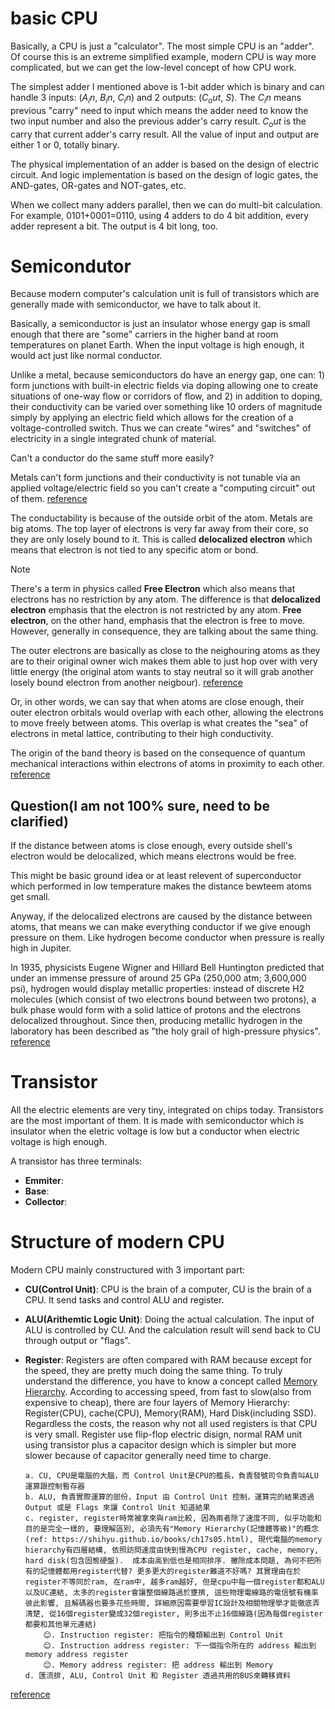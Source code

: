 # basic CPU
Basically, a CPU is just a "calculator". The most simple CPU is an "adder". Of course this is an extreme simplified example, modern CPU is way more complicated, but we can get the low-level concept of how CPU work. 

The simplest adder I mentioned above is 1-bit adder which is binary and can handle 3 inputs: ($A_in$, $B_in$, $C_in$) and 2 outputs: ($C_out$, $S$). The $C_in$ means previous "carry" need to input which means the adder need to know the two input number and also the previous adder's carry result. $C_out$ is the carry that current adder's carry result. All the value of input and output are either 1 or 0, totally binary. 

The physical implementation of an adder is based on the design of electric circuit. And logic implementation is based on the design of logic gates, the AND-gates, OR-gates and NOT-gates, etc.

When we collect many adders parallel, then we can do multi-bit calculation. For example, 0101+0001=0110, using 4 adders to do 4 bit addition, every adder represent a bit. The output is 4 bit long, too. 

# Semicondutor
Because modern computer's calculation unit is full of transistors which are generally made with semiconductor, we have to talk about it.

Basically, a semiconductor is just an insulator whose energy gap is small enough that there are "some" carriers in the higher band at room temperatures on planet Earth. When the input voltage is high enough, it would act just like normal conductor. 

Unlike a metal, because semiconductors do have an energy gap, one can: 1) form junctions with built-in electric fields via doping allowing one to create situations of one-way flow or corridors of flow, and 2) in addition to doping, their conductivity can be varied over something like 10 orders of magnitude simply by applying an electric field which allows for the creation of a voltage-controlled switch. Thus we can create "wires" and "switches" of electricity in a single integrated chunk of material.

Can't a conductor do the same stuff more easily?

Metals can't form junctions and their conductivity is not tunable via an applied voltage/electric field so you can't create a "computing circuit" out of them.
[reference](https://www.reddit.com/r/AskPhysics/comments/m7r8qw/whats_the_point_of_semiconductors_isnt_it_just/)

The conductability is because of the outside orbit of the atom. Metals are big atoms. The top layer of electrons is very far away from their core, so they are only losely bound to it. This is called **delocalized electron** which means that electron is not tied to any specific atom or bond. 

> [!NOTE]
> There's a term in physics called **Free Electron** which also means that electrons has no restriction by any atom. The difference is that **delocalized electron** emphasis that the electron is not restricted by any atom. **Free electron**, on the other hand, emphasis that the electron is free to move. However, generally in consequence, they are talking about the same thing.

The outer electrons are basically as close to the neighouring atoms as they are to their original owner wich makes them able to just hop over with very little energy (the original atom wants to stay neutral so it will grab another losely bound electron from another neigbour). [reference](https://www.reddit.com/r/explainlikeimfive/comments/pyhqtf/eli5_why_do_metals_have_free_electrons/)

Or, in other words, we can say that when atoms are close enough, their outer electron orbitals would overlap with each other, allowing the electrons to move freely between atoms. This overlap is what creates the "sea" of electrons in metal lattice, contributing to their high conductivity.

The origin of the band theory is based on the consequence of quantum mechanical interactions within electrons of atoms in proximity to each other. [reference](https://www.quora.com/What-is-the-origin-of-the-formation-of-a-band-gap-in-the-band-structure-of-some-materials)

Question(I am not 100% sure, need to be clarified)
------------------------------------------------
If the distance between atoms is close enough, every outside shell's electron would be delocalized, which means electrons would be free.

This might be basic ground idea or at least relevent of superconductor which performed in low temperature makes the distance bewteem atoms get small.

Anyway, if the delocalized electrons are caused by the distance between atoms, that means we can make everything conductor if we give enough pressure on them. Like hydrogen become conductor when pressure is really high in Jupiter. 

In 1935, physicists Eugene Wigner and Hillard Bell Huntington predicted that under an immense pressure of around 25 GPa (250,000 atm; 3,600,000 psi), hydrogen would display metallic properties: instead of discrete H2 molecules (which consist of two electrons bound between two protons), a bulk phase would form with a solid lattice of protons and the electrons delocalized throughout. Since then, producing metallic hydrogen in the laboratory has been described as "the holy grail of high-pressure physics". [reference](https://en.wikipedia.org/wiki/Metallic_hydrogen)

# Transistor
All the electric elements are very tiny, integrated on chips today. Transistors are the most important of them. It is made with semiconductor which is insulator when the eletric voltage is low but a conductor when electric voltage is high enough. 



A transistor has three terminals:
  * **Emmiter**:
  * **Base**:
  * **Collector**:

# Structure of modern CPU
Modern CPU mainly constructured with 3 important part: 
  * **CU(Control Unit)**: CPU is the brain of a computer, CU is the brain of a CPU. It send tasks and control ALU and register. 
  * **ALU(Arithemtic Logic Unit)**: Doing the actual calculation. The input of ALU is controlled by CU. And the calculation result will send back to CU through output or "flags". 
  * **Register**:  Registers are often compared with RAM because except for the speed, they are pretty much doing the same thing. To truly understand the difference, you have to know a concept called [Memory Hierarchy](https://shihyu.github.io/books/ch17s05.html). According to accessing speed, from fast to slow(also from expensive to cheap), there are four layers of Memory Hierarchy: Register(CPU), cache(CPU), Memory(RAM), Hard Disk(including SSD). Regardless the costs, the reason why not all used registers is that CPU is very small.   Register use flip-flop electric disign, normal RAM unit using transistor plus a capacitor design which is simpler but more slower because of capacitor generally need time to charge.



		a. CU, CPU是電腦的大腦，而 Control Unit是CPU的艦長，負責發號司令負責叫ALU運算跟控制暫存器
		b. ALU, 負責實際運算的部份，Input 由 Control Unit 控制，運算完的結果透過 Output 或是 Flags 來讓 Control Unit 知道結果
		c. register, register時常被拿來與ram比較, 因為兩者除了速度不同, 似乎功能和目的是完全一樣的, 要理解區別, 必須先有"Memory Hierarchy(記憶體等級)"的概念(ref: https://shihyu.github.io/books/ch17s05.html), 現代電腦的memory hierarchy有四層結構, 依照訪問速度由快到慢為CPU register, cache, memory, hard disk(包含固態硬盤).  成本由高到低也是相同排序. 撇除成本問題, 為何不把所有的記憶體都用register代替? 更多更大的register難道不好嗎? 其實理由在於register不等同於ram, 在ram中, 越多ram越好, 但是cpu中每一個register都和ALU以及UC連結, 太多的register會讓整個線路過於壅擠, 這些物理電線路的電信號有機率彼此影響, 且解碼器也要多花些時間, 詳細原因需要學習IC設計及相關物理學才能徹底弄清楚, 從16個register變成32個register, 則多出不止16個線路(因為每個register都要和其他單元連結)
			😊. Instruction register: 把指令的種類輸出到 Control Unit
			😊. Instruction address register: 下一個指令所在的 address 輸出到 memory address register
			😊. Memory address register: 把 address 輸出到 Memory
		d. 匯流排, ALU, Control Unit 和 Register 透過共用的BUS來轉移資料


[reference](https://blog.codylab.com/how-cpu-works/)
